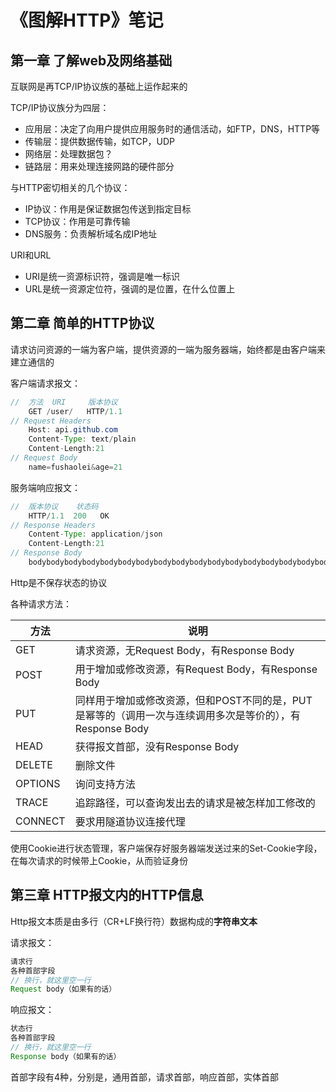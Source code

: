 # 《图解HTTP》笔记

## 第一章 了解web及网络基础

互联网是再TCP/IP协议族的基础上运作起来的

TCP/IP协议族分为四层：

- 应用层：决定了向用户提供应用服务时的通信活动，如FTP，DNS，HTTP等
- 传输层：提供数据传输，如TCP，UDP
- 网络层：处理数据包？
- 链路层：用来处理连接网路的硬件部分

与HTTP密切相关的几个协议：

- IP协议：作用是保证数据包传送到指定目标
- TCP协议：作用是可靠传输
- DNS服务：负责解析域名成IP地址

URI和URL

- URI是统一资源标识符，强调是唯一标识
- URL是统一资源定位符，强调的是位置，在什么位置上

## 第二章 简单的HTTP协议

请求访问资源的一端为客户端，提供资源的一端为服务器端，始终都是由客户端来建立通信的

客户端请求报文：

```java
//  方法  URI     版本协议
    GET /user/   HTTP/1.1
// Request Headers   
    Host: api.github.com
    Content-Type: text/plain
    Content-Length:21
// Request Body
    name=fushaolei&age=21
```

服务端响应报文：

```java
//  版本协议    状态码 
	HTTP/1.1  200   OK
// Response Headers        
    Content-Type: application/json
    Content-Length:21
// Response Body
    bodybodybodybodybodybodybodybodybodybodybodybodybodybodybodybodybodybodybodybody
```

Http是不保存状态的协议

各种请求方法：

| 方法    | 说明                                                         |
| ------- | ------------------------------------------------------------ |
| GET     | 请求资源，无Request Body，有Response Body                    |
| POST    | 用于增加或修改资源，有Request Body，有Response Body          |
| PUT     | 同样用于增加或修改资源，但和POST不同的是，PUT是幂等的（调用一次与连续调用多次是等价的），有Response Body |
| HEAD    | 获得报文首部，没有Response Body                              |
| DELETE  | 删除文件                                                     |
| OPTIONS | 询问支持方法                                                 |
| TRACE   | 追踪路径，可以查询发出去的请求是被怎样加工修改的             |
| CONNECT | 要求用隧道协议连接代理                                       |

使用Cookie进行状态管理，客户端保存好服务器端发送过来的Set-Cookie字段，在每次请求的时候带上Cookie，从而验证身份

## 第三章 HTTP报文内的HTTP信息

Http报文本质是由多行（CR+LF换行符）数据构成的**字符串文本**

请求报文：

```java
请求行
各种首部字段
// 换行，就这里空一行
Request body（如果有的话）
```

响应报文：

```java
状态行
各种首部字段
// 换行，就这里空一行
Response body（如果有的话）
```

首部字段有4种，分别是，通用首部，请求首部，响应首部，实体首部